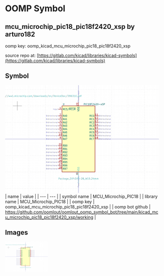 # OOMP Symbol  
## mcu_microchip_pic18_pic18f2420_xsp  by arturo182  
  
oomp key: oomp_kicad_mcu_microchip_pic18_pic18f2420_xsp  
  
source repo at: [https://gitlab.com/kicad/libraries/kicad-symbols](https://gitlab.com/kicad/libraries/kicad-symbols)  
## Symbol  
  
[![working.png](working_600.png)](working.png)  
| name | value | 
| --- | --- | 
| symbol name | MCU_Microchip_PIC18 | 
| library name | MCU_Microchip_PIC18 | 
| oomp key | oomp_kicad_mcu_microchip_pic18_pic18f2420_xsp | 
| oomp bot github | https://github.com/oomlout/oomlout_oomp_symbol_bot/tree/main/kicad_mcu_microchip_pic18_pic18f2420_xsp/working | 
## Images  
  
[![working.png](working_140.png)](working.png)  
